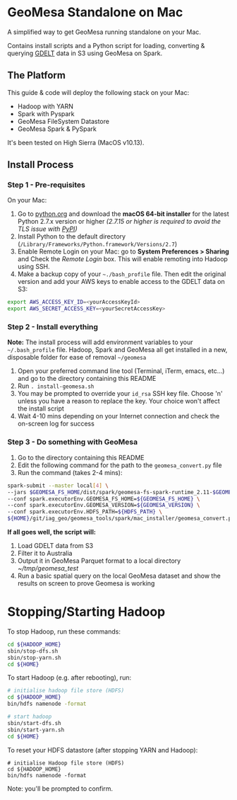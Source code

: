 # GeoMesa Standalone on Mac
A simplified way to get GeoMesa running standalone on your Mac.

Contains install scripts and a Python script for loading, converting & querying [GDELT](https://www.gdeltproject.org/) data in S3 using GeoMesa on Spark.

## The Platform

This guide & code will deploy the following stack on your Mac:

- Hadoop with YARN
- Spark with Pyspark
- GeoMesa FileSystem Datastore
- GeoMesa Spark & PySpark

It's been tested on High Sierra (MacOS v10.13).

## Install Process

### Step 1 - Pre-requisites
On your Mac:
1. Go to [python.org](https://www.python.org/downloads/mac-osx/) and download the **macOS 64-bit installer** for the latest Python 2.7.x version or higher *(2.7.15 or higher is required to avoid the TLS issue with [PyPI](https://pypi.org/))*
1. Install Python to the default directory (`/Library/Frameworks/Python.framework/Versions/2.7`)
1. Enable Remote Login on your Mac: go to **System Preferences > Sharing** and Check the *Remote Login* box. This will enable remoting into Hadoop using SSH.
1. Make a backup copy of your `~./bash_profile` file. Then edit the original version and add your AWS keys to enable access to the GDELT data on S3:

```bash
export AWS_ACCESS_KEY_ID=<yourAccessKeyId>
export AWS_SECRET_ACCESS_KEY=<yourSecretAccessKey>
```

### Step 2 - Install everything

**Note:** The install process will add environment variables to your `~/.bash_profile` file. Hadoop, Spark and GeoMesa all get installed in a new, disposable folder for ease of removal `~/geomesa`

1. Open your preferred command line tool (Terminal, iTerm, emacs, etc...) and go to the directory containing this README
1. Run `. install-geomesa.sh`
1. You may be prompted to override your `id_rsa` SSH key file. Choose 'n' unless you have a reason to replace the key. Your choice won't affect the install script
1. Wait 4-10 mins depending on your Internet connection and check the on-screen log for success

### Step 3 - Do something with GeoMesa
1. Go to the directory containing this README
1. Edit the following command for the path to the `geomesa_convert.py` file
1. Run the command (takes 2-4 mins):

```bash
spark-submit --master local[4] \
--jars $GEOMESA_FS_HOME/dist/spark/geomesa-fs-spark-runtime_2.11-$GEOMESA_VERSION.jar \
--conf spark.executorEnv.GEOMESA_FS_HOME=${GEOMESA_FS_HOME} \
--conf spark.executorEnv.GEOMESA_VERSION=${GEOMESA_VERSION} \
--conf spark.executorEnv.HDFS_PATH=${HDFS_PATH} \
${HOME}/git/iag_geo/geomesa_tools/spark/mac_installer/geomesa_convert.py --target-directory ${HOME}/tmp/geomesa_test
```

**If all goes well, the script will:**
1. Load GDELT data from S3
1. Filter it to Australia
1. Output it in GeoMesa Parquet format to a local directory *~/tmp/geomesa_test*
1. Run a basic spatial query on the local GeoMesa dataset and show the results on screen to prove Geomesa is working

# Stopping/Starting Hadoop

To stop Hadoop, run these commands:

```bash
cd ${HADOOP_HOME}
sbin/stop-dfs.sh
sbin/stop-yarn.sh
cd ${HOME}
```

To start Hadoop (e.g. after rebooting), run:

```bash
# initialise hadoop file store (HDFS)
cd ${HADOOP_HOME}
bin/hdfs namenode -format

# start hadoop
sbin/start-dfs.sh
sbin/start-yarn.sh
cd ${HOME}
```

To reset your HDFS datastore (after stopping YARN and Hadoop):
```
# initialise Hadoop file store (HDFS)
cd ${HADOOP_HOME}
bin/hdfs namenode -format
```
Note: you'll be prompted to confirm.